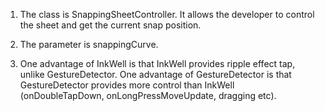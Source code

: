 1. The class is SnappingSheetController. It allows the developer to control the sheet and get the current snap position.

2. The parameter is snappingCurve.

3. One advantage of InkWell is that InkWell provides ripple effect tap, unlike GestureDetector.
One advantage of GestureDetector is that GestureDetector provides more control than InkWell (onDoubleTapDown, onLongPressMoveUpdate, dragging etc).